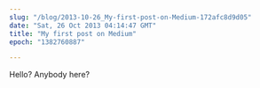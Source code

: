 ```yaml
---
slug: "/blog/2013-10-26_My-first-post-on-Medium-172afc8d9d05"
date: "Sat, 26 Oct 2013 04:14:47 GMT"
title: "My first post on Medium"
epoch: "1382760887"

---
```


Hello? Anybody here?

